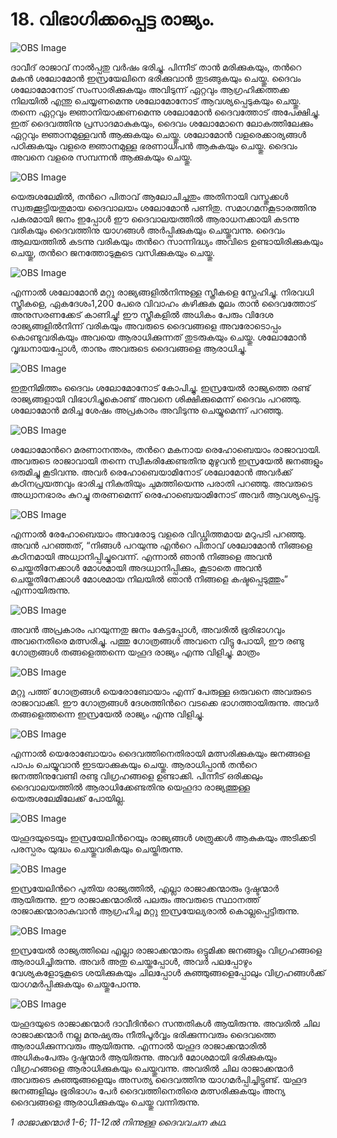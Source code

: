 # 18.  വിഭാഗിക്കപ്പെട്ട രാജ്യം.

![OBS Image](https://cdn.door43.org/obs/jpg/360px/obs-en-18-01.jpg)

ദാവീദ് രാജാവ് നാല്‍പ്പതു വര്‍ഷം ഭരിച്ചു. പിന്നീട് താന്‍ മരിക്കുകയും, തന്‍റെ മകന്‍ ശലോമോന്‍ ഇസ്രയേലിനെ ഭരിക്കുവാന്‍ തുടങ്ങുകയും ചെയ്തു. ദൈവം ശലോമോനോട് സംസാരിക്കുകയും അവിടുന്ന് ഏറ്റവും ആഗ്രഹിക്കത്തക്ക നിലയില്‍ എന്തു ചെയ്യണമെന്നു ശലോമോനോട് ആവശ്യപ്പെടുകയും ചെയ്തു. തന്നെ ഏറ്റവും ജ്ഞാനിയാക്കണമെന്നു ശലോമോന്‍ ദൈവത്തോട് അപേക്ഷിച്ചു. ഇത് ദൈവത്തിനു പ്രസാദമാകുകയും, ദൈവം ശലോമോനെ ലോകത്തിലേക്കും ഏറ്റവും ജ്ഞാനമുള്ളവന്‍ ആക്കുകയും ചെയ്തു. ശലോമോന്‍ വളരെക്കാര്യങ്ങള്‍ പഠിക്കുകയും വളരെ ജ്ഞാനമുള്ള ഭരണാധിപന്‍ ആകുകയും ചെയ്തു. ദൈവം അവനെ വളരെ സമ്പന്നന്‍ ആക്കുകയും ചെയ്തു. 

![OBS Image](https://cdn.door43.org/obs/jpg/360px/obs-en-18-02.jpg)

യെരുശലേമില്‍,  തന്‍റെ പിതാവ് ആലോചിച്ചതും അതിനായി വസ്തുക്കള്‍ സ്വരുക്കൂട്ടിയതുമായ ദൈവാലയം ശലോമോന്‍ പണിതു. സമാഗമനകൂടാരത്തിനു പകരമായി ജനം ഇപ്പോള്‍ ഈ ദൈവാലയത്തില്‍ ആരാധനക്കായി കടന്നു വരികയും ദൈവത്തിനു യാഗങ്ങള്‍ അര്‍പ്പിക്കുകയും ചെയ്തുവന്നു. ദൈവം  ആലയത്തില്‍ കടന്നു വരികയും തന്‍റെ  സാന്നിദ്ധ്യം അവിടെ ഉണ്ടായിരിക്കുകയും ചെയ്തു, തന്‍റെ ജനത്തോടുകൂടെ വസിക്കുകയും ചെയ്തു.

![OBS Image](https://cdn.door43.org/obs/jpg/360px/obs-en-18-03.jpg)

എന്നാല്‍ ശലോമോന്‍ മറ്റു രാജ്യങ്ങളില്‍നിന്നുള്ള സ്ത്രീകളെ സ്നേഹിച്ചു. നിരവധി സ്ത്രീകളെ, ഏകദേശം1,200 പേരെ വിവാഹം കഴിക്കുക മൂലം   താന്‍ ദൈവത്തോട് അനുസരണക്കേട്‌ കാണിച്ചു! ഈ സ്ത്രീകളില്‍ അധികം പേരും വിദേശ രാജ്യങ്ങളില്‍നിന്ന് വരികയും അവരുടെ ദൈവങ്ങളെ അവരോടൊപ്പം കൊണ്ടുവരികയും അവയെ ആരാധിക്കുന്നത് തുടരുകയും ചെയ്തു.  ശലോമോന്‍ വൃദ്ധനായപ്പോള്‍, താനും അവരുടെ ദൈവങ്ങളെ ആരാധിച്ചു. 

![OBS Image](https://cdn.door43.org/obs/jpg/360px/obs-en-18-04.jpg)

ഇതുനിമിത്തം ദൈവം ശലോമോനോട് കോപിച്ചു. ഇസ്രയേല്‍ രാജ്യത്തെ രണ്ട് രാജ്യങ്ങളായി  വിഭാഗിച്ചുകൊണ്ട് അവനെ ശിക്ഷിക്കുമെന്ന് ദൈവം പറഞ്ഞു. ശലോമോന്‍ മരിച്ച ശേഷം അപ്രകാരം അവിടുന്നു ചെയ്യുമെന്ന് പറഞ്ഞു.

![OBS Image](https://cdn.door43.org/obs/jpg/360px/obs-en-18-05.jpg)

ശലോമോന്‍റെ മരണാനന്തരം, തന്‍റെ മകനായ രെഹോബെയാം രാജാവായി. അവരുടെ രാജാവായി തന്നെ സ്വീകരിക്കേണ്ടതിനു മുഴുവന്‍ ഇസ്രയേല്‍ ജനങ്ങളും ഒരുമിച്ചു കൂടിവന്നു. അവര്‍ രെഹോബെയാമിനോട് ശലോമോന്‍ അവര്‍ക്ക് കഠിനപ്രയത്നവും ഭാരിച്ച നികുതിയും ചുമത്തിയെന്നു പരാതി പറഞ്ഞു. അവരുടെ അധ്വാനഭാരം കുറച്ചു തരണമെന്ന് രെഹോബെയാമിനോട് അവര്‍ ആവശ്യപ്പെട്ടു.

![OBS Image](https://cdn.door43.org/obs/jpg/360px/obs-en-18-06.jpg)

എന്നാല്‍ രേഹോബെയാം അവരോടു വളരെ വിഡ്ഢിത്തമായ മറുപടി പറഞ്ഞു. അവന്‍ പറഞ്ഞത്, “നിങ്ങള്‍ പറയുന്നു എന്‍റെ പിതാവ് ശലോമോന്‍ നിങ്ങളെ കഠിനമായി അധ്വാനിപ്പിച്ചുവെന്ന്. എന്നാല്‍ ഞാന്‍ നിങ്ങളെ അവന്‍ ചെയ്തതിനേക്കാള്‍ മോശമായി അദധ്വാനിപ്പിക്കും, കൂടാതെ അവന്‍ ചെയ്തതിനേക്കാള്‍ മോശമായ നിലയില്‍ ഞാന്‍ നിങ്ങളെ കഷ്ടപ്പെടുത്തും” എന്നായിരുന്നു. 

![OBS Image](https://cdn.door43.org/obs/jpg/360px/obs-en-18-07.jpg)

അവന്‍ അപ്രകാരം പറയുന്നതു ജനം കേട്ടപ്പോള്‍, അവരില്‍ ഭൂരിഭാഗവും അവനെതിരെ മത്സരിച്ചു. പത്തു ഗോത്രങ്ങള്‍ അവനെ വിട്ടു പോയി, ഈ രണ്ടു ഗോത്രങ്ങള്‍ തങ്ങളെത്തന്നെ യഹൂദ രാജ്യം  എന്നു വിളിച്ചു. മാത്രം 

![OBS Image](https://cdn.door43.org/obs/jpg/360px/obs-en-18-08.jpg)

മറ്റു പത്ത് ഗോത്രങ്ങള്‍ യെരോബോയാം എന്ന് പേരുള്ള ഒരുവനെ അവരുടെ രാജാവാക്കി. ഈ ഗോത്രങ്ങള്‍ ദേശത്തിന്‍റെ വടക്കെ ഭാഗത്തായിരുന്നു. അവര്‍ തങ്ങളെത്തന്നെ ഇസ്രയേല്‍ രാജ്യം എന്നു വിളിച്ചു.

![OBS Image](https://cdn.door43.org/obs/jpg/360px/obs-en-18-09.jpg)

എന്നാല്‍ യെരോബോയാം ദൈവത്തിനെതിരായി മത്സരിക്കുകയും ജനങ്ങളെ പാപം ചെയ്യുവാന്‍ ഇടയാക്കുകയും ചെയ്തു. ആരാധിപ്പാന്‍ തന്‍റെ ജനത്തിനുവേണ്ടി  രണ്ടു വിഗ്രഹങ്ങളെ ഉണ്ടാക്കി. പിന്നീട് ഒരിക്കലും ദൈവാലയത്തില്‍ ആരാധിക്കേണ്ടതിനു യെഹൂദാ രാജ്യത്തുള്ള യെരുശലേമിലേക്ക് പോയില്ല.

![OBS Image](https://cdn.door43.org/obs/jpg/360px/obs-en-18-10.jpg)

യഹൂദയുടെയും ഇസ്രയേലിന്‍റെയും രാജ്യങ്ങള്‍ ശത്രുക്കള്‍ ആകുകയും അടിക്കടി പരസ്പരം യുദ്ധം ചെയ്തുവരികയും ചെയ്തിരുന്നു.

![OBS Image](https://cdn.door43.org/obs/jpg/360px/obs-en-18-11.jpg)

ഇസ്രയേലിന്‍റെ പുതിയ രാജ്യത്തില്‍, എല്ലാ രാജാക്കന്മാരും ദുഷ്ടന്മാര്‍ ആയിരുന്നു. ഈ  രാജാക്കന്മാരില്‍ പലരും അവരുടെ സ്ഥാനത്ത് രാജാക്കന്മാരാകുവാന്‍ ആഗ്രഹിച്ച മറ്റു ഇസ്രയേല്യരാല്‍ കൊല്ലപ്പെട്ടിരുന്നു. 

![OBS Image](https://cdn.door43.org/obs/jpg/360px/obs-en-18-12.jpg)

ഇസ്രയേല്‍ രാജ്യത്തിലെ എല്ലാ രാജാക്കന്മാരും ഒട്ടുമിക്ക ജനങ്ങളും വിഗ്രഹങ്ങളെ ആരാധിച്ചിരുന്നു. അവര്‍ അതു ചെയ്തപ്പോള്‍, അവര്‍ പലപ്പോഴും വേശ്യകളോടുകൂടെ ശയിക്കുകയും ചിലപ്പോള്‍ കുഞ്ഞുങ്ങളെപ്പോലും  വിഗ്രഹങ്ങള്‍ക്ക് യാഗമര്‍പ്പിക്കുകയും ചെയ്തുപോന്നു.

![OBS Image](https://cdn.door43.org/obs/jpg/360px/obs-en-18-13.jpg)

യഹൂദയുടെ രാജാക്കന്മാര്‍ ദാവീദിന്‍റെ സന്തതികള്‍ ആയിരുന്നു. അവരില്‍ ചില രാജാക്കന്മാര്‍ നല്ല മനുഷ്യരും നീതിപൂര്‍വ്വം ഭരിക്കുന്നവരും ദൈവത്തെ ആരാധിക്കുന്നവരും ആയിരുന്നു. എന്നാല്‍ യഹൂദ രാജാക്കന്മാരില്‍ അധികംപേരും  ദുഷ്ടന്മാര്‍ ആയിരുന്നു. അവര്‍ മോശമായി ഭരിക്കുകയും വിഗ്രഹങ്ങളെ ആരാധിക്കുകയും ചെയ്തുവന്നു. അവരില്‍ ചില രാജാക്കന്മാര്‍ അവരുടെ കുഞ്ഞുങ്ങളെയും അസത്യ ദൈവത്തിനു യാഗമര്‍പ്പിച്ചിട്ടുണ്ട്. യഹൂദ ജനങ്ങളിലും ഭൂരിഭാഗം പേര്‍ ദൈവത്തിനെതിരെ മത്സരിക്കുകയും അന്യ ദൈവങ്ങളെ ആരാധിക്കുകയും ചെയ്തു വന്നിരുന്നു.

_1 രാജാക്കന്മാര്‍ 1-6; 11-12ല്‍ നിന്നുള്ള ദൈവവചന കഥ._
